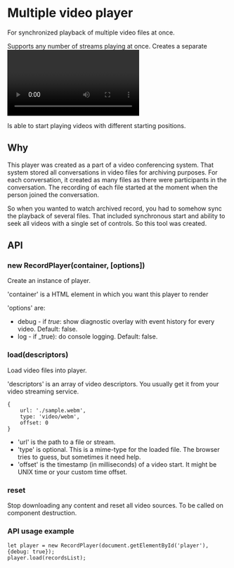 Multiple video player
=====================

For synchronized playback of multiple video files at once.

Supports any number of streams playing at once. Creates a separate <video> element for each file.
Uses a single set of controls for the whole set of videos.

Is able to start playing videos with different starting positions.

Why
---

This player was created as a part of a video conferencing system.
That system stored all conversations in video files for archiving purposes.
For each conversation, it created as many files as there were participants in
the conversation. The recording of each file started at the moment when the person
joined the conversation. 

So when you wanted to watch archived record, you had to somehow sync the playback of 
several files. That included synchronous start and ability to seek all videos with a single
set of controls. So this tool was created.
 
API
---

### new RecordPlayer(container, [options])

Create an instance of player.

'container' is a HTML element in which you want this player to render

'options' are:

* debug - if _true_: show diagnostic overlay with event history for every video. Default: false.
* log - if _true): do console logging. Default: false.

### load(descriptors)

Load video files into player.

'descriptors' is an array of video descriptors. You usually get it from your video streaming service.

```
{
    url: './sample.webm',
    type: 'video/webm',
    offset: 0
}
```

* 'url' is the path to a file or stream.
* 'type' is optional. This is a mime-type for the loaded file. The browser tries to guess, but sometimes it need help.
* 'offset' is the timestamp (in milliseconds) of a video start. It might be UNIX time or your custom time offset.


### reset

Stop downloading any content and reset all video sources. To be called on component destruction. 

### API usage example
```
let player = new RecordPlayer(document.getElementById('player'), {debug: true});
player.load(recordsList);
```
